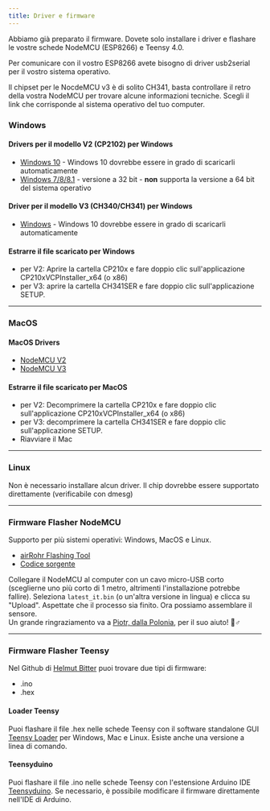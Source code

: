 ```yaml
---
title: Driver e firmware
---
```


Abbiamo già preparato il firmware. Dovete solo installare i driver e flashare le vostre schede NodeMCU (ESP8266) e Teensy 4.0.

Per comunicare con il vostro ESP8266 avete bisogno di driver usb2serial per il vostro sistema operativo.

Il chipset per le NocdeMCU v3 è di solito CH341, basta controllare il retro della vostra NodeMCU per trovare alcune informazioni tecniche. Scegli il link che corrisponde al sistema operativo del tuo computer.

### Windows

#### Drivers per il modello V2 (CP2102) per Windows
* [Windows 10](https://www.silabs.com/documents/public/software/CP210x_Universal_Windows_Driver.zip) - Windows 10 dovrebbe essere in grado di scaricarli automaticamente
* [Windows 7/8/8.1](https://www.silabs.com/documents/public/software/CP210x_Windows_Drivers.zip) - versione a 32 bit - **non** supporta la versione a 64 bit del sistema operativo

#### Driver per il modello V3 (CH340/CH341) per Windows
* [Windows](http://www.wch.cn/downloads/file/5.html) - Windows 10 dovrebbe essere in grado di scaricarli automaticamente

#### Estrarre il file scaricato per Windows
* per V2: Aprire la cartella CP210x e fare doppio clic sull'applicazione CP210xVCPInstaller_x64 (o x86)
* per V3: aprire la cartella CH341SER e fare doppio clic sull'applicazione SETUP.

---

### MacOS

#### MacOS Drivers
* [NodeMCU V2](https://www.silabs.com/documents/public/software/Mac_OSX_VCP_Driver.zip )
* [NodeMCU V3](http://www.wch.cn/downloads/file/178.html)

#### Estrarre il file scaricato per MacOS
* per V2: Decomprimere la cartella CP210x e fare doppio clic sull'applicazione CP210xVCPInstaller_x64 (o x86)
* per V3: decomprimere la cartella CH341SER e fare doppio clic sull'applicazione SETUP.
* Riavviare il Mac

---

### Linux
Non è necessario installare alcun driver. Il chip dovrebbe essere supportato direttamente (verificabile con dmesg)

---
### Firmware Flasher NodeMCU
Supporto per più sistemi operativi: Windows, MacOS e Linux.

* [airRohr Flashing Tool](http://firmware.sensor.community/airrohr/flashing-tool/)
* [Codice sorgente](https://github.com/opendata-stuttgart/airrohr-firmware-flasher/)

Collegare il NodeMCU al computer con un cavo micro-USB corto (sceglierne uno più corto di 1 metro, altrimenti l'installazione potrebbe fallire). Seleziona `latest_it.bin` (o un'altra versione in lingua) e clicca su "Upload".
Aspettate che il processo sia finito. Ora possiamo assemblare il sensore.
<br>
Un grande ringraziamento va a [Piotr, dalla Polonia](https://dropbox.inf.re/), per il suo aiuto! 🙋♂️

---
### Firmware Flasher Teensy
Nel Github di [Helmut Bitter](https://github.com/hbitter/DNMS/tree/master/Firmware) puoi trovare due tipi di firmware:
* .ino
* .hex

#### Loader Teensy
Puoi flashare il file .hex nelle schede Teensy con il software standalone GUI [Teensy Loader](https://www.pjrc.com/teensy/loader.html) per Windows, Mac e Linux.
Esiste anche una versione a linea di comando.

#### Teensyduino
Puoi flashare il file .ino nelle schede Teensy con l'estensione Arduino IDE [Teensyduino](https://www.pjrc.com/teensy/teensyduino.html).
Se necessario, è possibile modificare il firmware direttamente nell'IDE di Arduino.